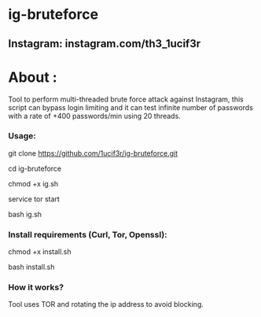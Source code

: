# ig-bruteforce

## Instagram: instagram.com/th3_1ucif3r

# About :
Tool to perform multi-threaded brute force attack against Instagram, this script can bypass login limiting and it can test infinite number of passwords with a rate of +400 passwords/min using 20 threads.

### Usage:

git clone https://github.com/1ucif3r/ig-bruteforce.git

cd ig-bruteforce

chmod +x ig.sh

service tor start

bash ig.sh

### Install requirements (Curl, Tor, Openssl):

chmod +x install.sh

bash install.sh

### How it works?

Tool uses TOR and rotating the ip address to avoid blocking.
